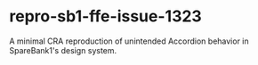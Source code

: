 # repro-sb1-ffe-issue-1323

A minimal CRA reproduction of unintended Accordion behavior in SpareBank1's design system.